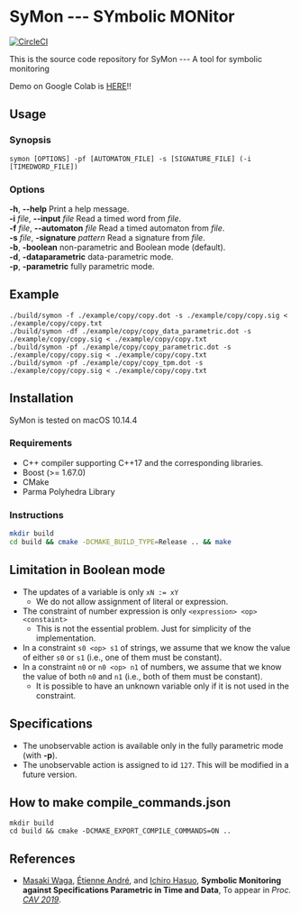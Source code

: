 SyMon --- SYmbolic MONitor
==========================

[![CircleCI](https://circleci.com/gh/MasWag/symon.svg?style=svg&circle-token=e1a4f010b0bdd82ba410aa57f64278f5323d33ff)](https://circleci.com/gh/MasWag/symon)

This is the source code repository for SyMon --- A tool for symbolic monitoring

Demo on Google Colab is [HERE](https://colab.research.google.com/drive/17WNWuA3RxCA51xkDuVfOVeuUbRqHetDz)!!

Usage
-----

### Synopsis

    symon [OPTIONS] -pf [AUTOMATON_FILE] -s [SIGNATURE_FILE] (-i [TIMEDWORD_FILE])

### Options

**-h**, **--help** Print a help message. <br />
**-i** *file*, **--input** *file* Read a timed word from *file*. <br />
**-f** *file*, **--automaton** *file* Read a timed automaton from *file*. <br />
**-s** *file*, **-signature** *pattern* Read a signature from *file*. <br />
**-b**, **-boolean** non-parametric and Boolean mode (default). <br />
**-d**, **-dataparametric** data-parametric mode. <br />
**-p**, **-parametric** fully parametric mode. <br />

Example
-------
    
    ./build/symon -f ./example/copy/copy.dot -s ./example/copy/copy.sig < ./example/copy/copy.txt
    ./build/symon -df ./example/copy/copy_data_parametric.dot -s ./example/copy/copy.sig < ./example/copy/copy.txt
    ./build/symon -pf ./example/copy/copy_parametric.dot -s ./example/copy/copy.sig < ./example/copy/copy.txt
    ./build/symon -pf ./example/copy/copy_tpm.dot -s ./example/copy/copy.sig < ./example/copy/copy.txt


Installation
------------

SyMon is tested on macOS 10.14.4

### Requirements

* C++ compiler supporting C++17 and the corresponding libraries.
* Boost (>= 1.67.0)
* CMake
* Parma Polyhedra Library

### Instructions

```sh
mkdir build 
cd build && cmake -DCMAKE_BUILD_TYPE=Release .. && make
```

Limitation in Boolean mode
--------------------------

- The updates of a variable is only `xN := xY`
    - We do not allow assignment of literal or expression.
- The constraint of number expression is only `<expression> <op> <constaint>`
    - This is not the essential problem. Just for simplicity of the implementation.
- In a constraint `s0 <op> s1` of strings, we assume that we know the value of either `s0` or `s1` (i.e., one of them must be constant).
- In a constraint `n0` or `n0 <op> n1` of numbers, we assume that we know the value of both `n0` and `n1` (i.e., both of them must be constant).
    - It is possible to have an unknown variable only if it is not used in the constraint.

Specifications
--------------

- The unobservable action is available only in the fully parametric mode (with **-p**).
- The unobservable action is assigned to id `127`. This will be modified in a future version.

How to make compile_commands.json
---------------------------------

``` shell
mkdir build
cd build && cmake -DCMAKE_EXPORT_COMPILE_COMMANDS=ON ..
```

References
----------

- [Masaki Waga](http://group-mmm.org/~mwaga/), [Étienne André](https://lipn.univ-paris13.fr/~andre/), and [Ichiro Hasuo](http://group-mmm.org/~ichiro/), **Symbolic Monitoring against Specifications Parametric in Time and Data**, To appear in *Proc. [CAV 2019](http://i-cav.org/2019/)*.
